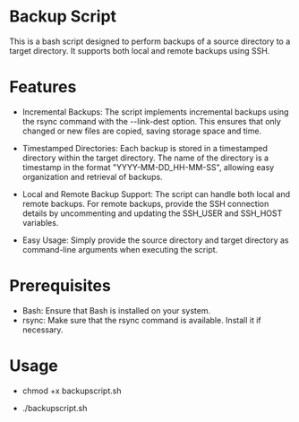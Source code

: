 # Backup Script
This is a bash script designed to perform backups of a source directory to a target directory. It supports both local and remote backups using SSH.

# Features

- Incremental Backups: The script implements incremental backups using the rsync command with the --link-dest option. This ensures that only changed or new files are copied, saving storage space and time.

- Timestamped Directories: Each backup is stored in a timestamped directory within the target directory. The name of the directory is a timestamp in the format "YYYY-MM-DD_HH-MM-SS", allowing easy organization and retrieval of backups.

- Local and Remote Backup Support: The script can handle both local and remote backups. For remote backups, provide the SSH connection details by uncommenting and updating the SSH_USER and SSH_HOST variables.

- Easy Usage: Simply provide the source directory and target directory as command-line arguments when executing the script.

# Prerequisites

- Bash: Ensure that Bash is installed on your system.
- rsync: Make sure that the rsync command is available. Install it if necessary.

# Usage 

- chmod +x backupscript.sh  

- ./backupscript.sh
